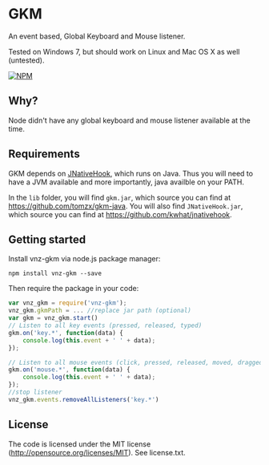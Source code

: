 # GKM
An event based, Global Keyboard and Mouse listener.

Tested on Windows 7, but should work on Linux and Mac OS X as well (untested).

[![NPM](https://nodei.co/npm-dl/gkm.png)](https://nodei.co/npm/vnz-gkm/)

## Why?
Node didn't have any global keyboard and mouse listener available at the time.

## Requirements
GKM depends on [JNativeHook](https://github.com/kwhat/jnativehook), which runs on Java. Thus you will need to have a JVM available and more importantly, java availble on your PATH.

In the `lib` folder, you will find `gkm.jar`, which source you can find at https://github.com/tomzx/gkm-java.
You will also find `JNativeHook.jar`, which source you can find at https://github.com/kwhat/jnativehook.

## Getting started
Install vnz-gkm via node.js package manager:

    npm install vnz-gkm --save

Then require the package in your code:

```javascript
var vnz_gkm = require('vnz-gkm');
vnz_gkm.gkmPath = ... //replace jar path (optional)
var gkm = vnz_gkm.start()
// Listen to all key events (pressed, released, typed)
gkm.on('key.*', function(data) {
    console.log(this.event + ' ' + data);
});

// Listen to all mouse events (click, pressed, released, moved, dragged)
gkm.on('mouse.*', function(data) {
	console.log(this.event + ' ' + data);
});
//stop listener
vnz_gkm.events.removeAllListeners('key.*')
```

## License
The code is licensed under the MIT license (http://opensource.org/licenses/MIT). See license.txt.